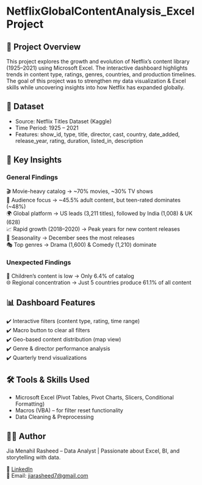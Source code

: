 # NetflixGlobalContentAnalysis_ExcelProject

## 📌 Project Overview

This project explores the growth and evolution of Netflix’s content library (1925–2021) using Microsoft Excel.
The interactive dashboard highlights trends in content type, ratings, genres, countries, and production timelines.
The goal of this project was to strengthen my data visualization & Excel skills while uncovering insights into how Netflix has expanded globally.

## 📂 Dataset

- Source: Netflix Titles Dataset (Kaggle)
- Time Period: 1925 – 2021
- Features: show_id, type, title, director, cast, country, date_added, release_year, rating, duration, listed_in, description

## 🔑 Key Insights
### General Findings
🎬 Movie-heavy catalog → ~70% movies, ~30% TV shows <br>
👥 Audience focus → ~45.5% adult content, but teen-rated dominates (~48%) <br>
🌍 Global platform → US leads (3,211 titles), followed by India (1,008) & UK (628) <br>
📈 Rapid growth (2018–2020) → Peak years for new content releases <br>
📅 Seasonality → December sees the most releases <br>
🎭 Top genres → Drama (1,600) & Comedy (1,210) dominate <br>

### Unexpected Findings
👶 Children’s content is low → Only 6.4% of catalog <br>
🌐 Regional concentration → Just 5 countries produce 61.1% of all content

## 📊 Dashboard Features

✔️ Interactive filters (content type, rating, time range) <br>
✔️ Macro button to clear all filters <br>
✔️ Geo-based content distribution (map view) <br>
✔️ Genre & director performance analysis <br>
✔️ Quarterly trend visualizations <br>

## 🛠️ Tools & Skills Used

- Microsoft Excel (Pivot Tables, Pivot Charts, Slicers, Conditional Formatting)
- Macros (VBA) – for filter reset functionality
- Data Cleaning & Preprocessing

## 👩‍💻 Author

Jia Menahil Rasheed – Data Analyst | Passionate about Excel, BI, and storytelling with data.

💼 [LinkedIn](https://www.linkedin.com/in/jia-rasheed-b030962ba/) <br>
📧 Email: jiarasheed7@gmail.com
